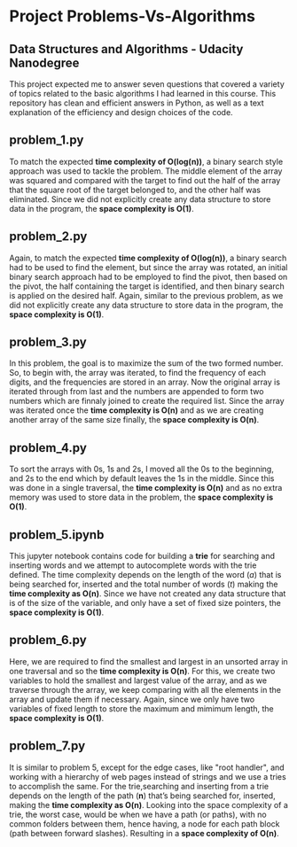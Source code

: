 # Project Problems-Vs-Algorithms
## Data Structures and Algorithms - Udacity Nanodegree

This project expected me to answer seven questions that covered a variety of topics related to the basic algorithms I had learned in this course. This repository has clean and efficient answers in Python, as well as a text explanation of the efficiency and design choices of the code.

## problem_1.py
To match the expected **time complexity of O(log(n))**, a binary search style approach was used to tackle the problem. The middle element of the array was squared and compared with the target to find out the half of the array that the square root of the target belonged to, and the other half was eliminated. Since we did not explicitly create any data structure to store data in the program, the **space complexity is O(1)**.

## problem_2.py
Again, to match the expected **time complexity of O(log(n))**, a binary search had to be used to find the element, but since the array was rotated, an initial binary search approach had to be employed to find the pivot, then based on the pivot, the half containing the target is identified, and then binary search is applied on the desired half. Again, similar to the previous problem, as we did not explicitly create any data structure to store data in the program, the **space complexity is O(1)**.

## problem_3.py
In this problem, the goal is to maximize the sum of the two formed number. So, to begin with, the array was iterated, to find the frequency of each digits, and the frequencies are stored in an array. Now the original array is iterated through from last and the numbers are appended to form two numbers which are finnaly joined to create the required list. Since the array was iterated once the **time complexity is O(n)** and as we are creating another array of the same size finally, the **space complexity is O(n)**.

## problem_4.py
To sort the arrays with 0s, 1s and 2s, I moved all the 0s to the beginning, and 2s to the end which by default leaves the 1s in the middle. Since this was done in a single traversal, the **time complexity is O(n)** and as no extra memory was used to store data in the problem, the **space complexity is O(1)**.

## problem_5.ipynb
This jupyter notebook contains code for building a **trie** for searching and inserting words and we attempt to autocomplete words with the trie defined. The time complexity depends on the length of the word (*a*) that is being searched for, inserted and the total number of words (*t*) making the **time complexity as O(n)**. Since we have not created any data structure that is of the size of the variable, and only have a set of fixed size pointers, the **space complexity is O(1)**.

## problem_6.py
Here, we are required to find the smallest and largest in an unsorted array in one traversal and so the **time complexity is O(n)**. For this, we create two variables to hold the smallest and largest value of the array, and as we traverse through the array, we keep comparing with all the elements in the array and update them if necessary. Again, since we only have two variables of fixed length to store the maximum and mimimum length, the **space complexity is O(1)**.

## problem_7.py
It is similar to problem 5, except for the edge cases, like "root handler", and working with a hierarchy of web pages instead of strings and we use a tries to accomplish the same. For the trie,searching and inserting from a trie depends on the length of the path (**n**) that’s being searched for, inserted, making the **time complexity as O(n)**. Looking into the space complexity of a trie, the worst case, would be when we have a path (or paths), with no common folders between them, hence having, a node for each path block (path between forward slashes). Resulting in a **space complexity of O(n)**.
